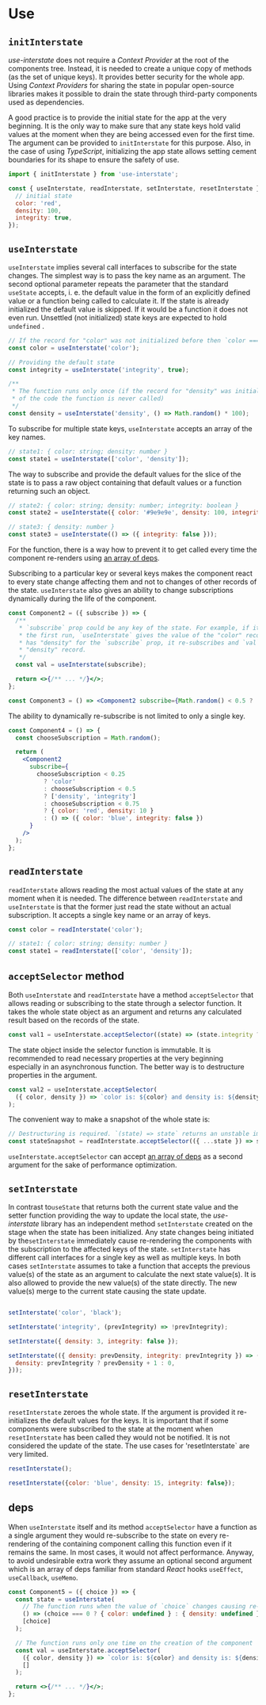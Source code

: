 # Use

## `initInterstate`

*use-interstate* does not require a *Context Provider* at the root of the components tree. Instead, 
it is needed to create a unique copy of methods (as the set of unique keys). It provides better
security for the whole app. Using *Context Providers* for sharing the state in popular open-source
libraries makes it possible to drain the state through third-party components used as dependencies.

A good practice is to provide the initial state for the app at the very beginning. It is the only
way to make sure that any state keys hold valid values at the moment when they are being accessed
even for the first time. The argument can be provided to `initInterstate` for this purpose. Also, in
the case of using *TypeScript*, initializing the app state allows setting cement boundaries for its
shape to ensure the safety of use.

```js
import { initInterstate } from 'use-interstate';

const { useInterstate, readInterstate, setInterstate, resetInterstate } = initInterstate({
  // initial state
  color: 'red',
  density: 100,
  integrity: true,
});
```

## `useInterstate`

`useInterstate` implies several call interfaces to subscribe for the state changes. The simplest way
is to pass the key name as an argument. The second optional parameter repeats the parameter that the
standard `useState` accepts, i. e. the default value in the form of an explicitly defined value or a
function being called to calculate it. If the state is already initialized the default value is
skipped. If it would be a function it does not even run. Unsettled (not initialized) state keys are
expected to hold `undefined` .

```js
// If the record for "color" was not initialized before then `color === undefined`
const color = useInterstate('color');

// Providing the default state
const integrity = useInterstate('integrity', true);

/**
 * The function runs only once (if the record for "density" was initialized before in another part
 * of the code the function is never called)
 */
const density = useInterstate('density', () => Math.random() * 100);
```

To subscribe for multiple state keys,  `useInterstate` accepts an array of the key names.

```js
// state1: { color: string; density: number }
const state1 = useInterstate(['color', 'density']);
```

The way to subscribe and provide the default values for the slice of the state is to pass a raw
object containing that default values or a function returning such an object.

```js
// state2: { color: string; density: number; integrity: boolean }
const state2 = useInterstate({ color: '#9e9e9e', density: 100, integrity: true });

// state3: { density: number }
const state3 = useInterstate(() => ({ integrity: false }));
```

For the function, there is a way how to prevent it to get called every time the component re-renders
using [an array of deps](#deps).

Subscribing to a particular key or several keys makes the component react to every state change
affecting them and not to changes of other records of the state. `useInterstate` also gives an
ability to change subscriptions dynamically during the life of the component.

```jsx
const Component2 = ({ subscribe }) => {
  /**
   * `subscribe` prop could be any key of the state. For example, if it receives the key "color" on
   * the first run, `useInterstate` gives the value of the "color" record. If later the component
   * has "density" for the `subscribe` prop, it re-subscribes and `val` holds the value of the
   * "density" record.
   */
  const val = useInterstate(subscribe);

  return <>{/** ... */}</>;
};

const Component3 = () => <Component2 subscribe={Math.random() < 0.5 ? 'color' : 'density'} />;
```

The ability to dynamically re-subscribe is not limited to only a single key.

```jsx
const Component4 = () => {
  const chooseSubscription = Math.random();

  return (
    <Component2
      subscribe={
        chooseSubscription < 0.25
          ? 'color'
          : chooseSubscription < 0.5
          ? ['density', 'integrity']
          : chooseSubscription < 0.75
          ? { color: 'red', density: 10 }
          : () => ({ color: 'blue', integrity: false })
      }
    />
  );
};
```

## `readInterstate`

`readInterstate` allows reading the most actual values of the state at any moment when it is needed.
The difference between `readInterstate` and `useInterstate` is that the former just read the state
without an actual subscription. It accepts a single key name or an array of keys.

```js
const color = readInterstate('color');

// state1: { color: string; density: number }
const state1 = readInterstate(['color', 'density']);
```

## `acceptSelector` method

Both `useInterstate` and `readInterstate` have a method `acceptSelector` that allows reading or
subscribing to the state through a selector function. It takes the whole state object as an argument
and returns any calculated result based on the records of the state.

```js
const val1 = useInterstate.acceptSelector((state) => (state.integrity ? state.density : null));
```

The state object inside the selector function is immutable. It is recommended to read necessary
properties at the very beginning especially in an asynchronous function. The better way is to
destructure properties in the argument.

```js
const val2 = useInterstate.acceptSelector(
  ({ color, density }) => `color is: ${color} and density is: ${density}`
);
```

The convenient way to make a snapshot of the whole state is:

```js
// Destructuring is required. `(state) => state` returns an unstable immutable object.
const stateSnapshot = readInterstate.acceptSelector(({ ...state }) => state);
```

`useInterstate.acceptSelector` can accept [an array of deps](#deps) as a second argument for the
sake of performance optimization.

## `setInterstate`

In contrast to`useState` that returns both the current state value and the setter function providing
the way to update the local state, the *use-interstate* library has an independent method
`setInterstate` created on the stage when the state has been initialized. Any state changes being
initiated by the`setInterstate` immediately cause re-rendering the components with the subscription
to the affected keys of the state. `setInterstate` has different call interfaces for a single key as
well as multiple keys. In both cases `setInterstate` assumes to take a function that accepts the
previous value(s) of the state as an argument to calculate the next state value(s). It is also
allowed to provide the new value(s) of the state directly. The new value(s) merge to the current
state causing the state update.

```js

setInterstate('color', 'black');

setInterstate('integrity', (prevIntegrity) => !prevIntegrity);

setInterstate({ density: 3, integrity: false });

setInterstate(({ density: prevDensity, integrity: prevIntegrity }) => ({
  density: prevIntegrity ? prevDensity + 1 : 0,
}));

```

## `resetInterstate`

`resetInterstate` zeroes the whole state. If the argument is provided it re-initializes the default
values for the keys. It is important that if some components were subscribed to the state at the
moment when `resetInterstate` has been called they would not be notified. It is not considered the
update of the state. The use cases for 'resetInterstate` are very limited.

```js
resetInterstate();

resetInterstate({color: 'blue', density: 15, integrity: false});
```

## deps

When `useInterstate` itself and its method `acceptSelector` have a function as a single argument
they would re-subscribe to the state on every re-rendering of the containing component calling this
function even if it remains the same. In most cases, it would not affect performance. Anyway, to
avoid undesirable extra work they assume an optional second argument which is an array of deps
familiar from standard *React* hooks `useEffect`, `useCallback`, `useMemo`.

```jsx
const Component5 = ({ choice }) => {
  const state = useInterstate(
    // The function runs when the value of `choice` changes causing re-subscribing
    () => (choice === 0 ? { color: undefined } : { density: undefined }),
    [choice]
  );

  // The function runs only one time on the creation of the component
  const val = useInterstate.acceptSelector(
    ({ color, density }) => `color is: ${color} and density is: ${density}`,
    []
  );

  return <>{/** ... */}</>;
};
```
